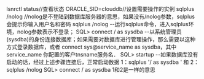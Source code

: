 lsnrctl status//查看状态
ORACLE_SID=clouddb//设置需要操作的实例
sqlplus /nolog //nolog是不登陆到数据库服务器的意思，如果没有/nolog参数，sqlplus会提示你输入用户名和密码 
sqlplus /nolog --运行sqlplus命令，进入sqlplus环境，nolog参数表示不登录； 
SQL> connect / as sysdba --以系统管理员(sysdba)的身份连接数据库；如果需要对数据库进行管理操作，那么需要以这种方式登录数据库，或者 
connect sys@service_name as sysdba，其中service_name 你配置的客户tnsname服务名． 
SQL> startup --如果数据库没有启动的话，经过上述步骤连接后，正常启动数据 
1：sqlplus '/ as sysdba ' 
和 
2：sqlplus /nolog 
SQL> connect / as sysdba 
1和2是一样的意思 
